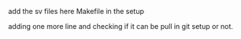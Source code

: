 add the sv files here
Makefile in the setup

adding one more line and checking if it can be pull in git setup or not.

